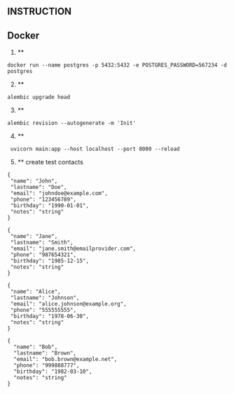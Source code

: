 ## INSTRUCTION 

## Docker
1. **
  ```
  docker run --name postgres -p 5432:5432 -e POSTGRES_PASSWORD=567234 -d postgres

  ```
2. **
  ```
alembic upgrade head 
  ```
3. **
 ```
 alembic revision --autogenerate -m 'Init'
 ```
4. **
 ```
  uvicorn main:app --host localhost --port 8000 --reload 
 ```
5. ** create test contacts
 ```
{
  "name": "John",
  "lastname": "Doe",
  "email": "johndoe@example.com",
  "phone": "123456789",
  "birthday": "1990-01-01",
  "notes": "string"
}
 ```
 ```
{
  "name": "Jane",
  "lastname": "Smith",
  "email": "jane.smith@emailprovider.com",
  "phone": "987654321",
  "birthday": "1985-12-15",
  "notes": "string"
}

 ```
 ```
{
  "name": "Alice",
  "lastname": "Johnson",
  "email": "alice.johnson@example.org",
  "phone": "555555555",
  "birthday": "1978-06-30",
  "notes": "string"
}
```
```
{
  "name": "Bob",
  "lastname": "Brown",
  "email": "bob.brown@example.net",
  "phone": "999888777",
  "birthday": "1982-03-10",
  "notes": "string"
}

 ```
